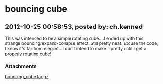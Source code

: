 # bouncing cube

## 2012-10-25 00:58:53, posted by: ch.kenned

This was intended to be a simple rotating cube....I ended up with this strange bouncing/expand-collapse effect. Still pretty neat. Excuse the code, I know it's far from elegant...I don't intend to make it pretty until I get a properly rotating cube!

### Attachments

[bouncing_cube.tar.gz](bouncing_cube.tar.gz)